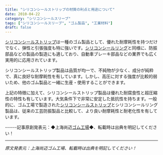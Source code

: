 ```yaml
---
title: "シリコンシールストリップの材質の利点と用途について"
date: 2010-04-22
category: "シリコンシールスリーブ"
tags: ["シリコンシールスリーブ", "ゴム製品", "工業材料"]
draft: false
---
```


[シリコンシールストリップ](http://www.smpolymer.com/guijiaomifengtiao/)は一種のゴム製品として、優れた耐摩耗性を持つだけでなく、弾性と引張強度も特に強いです。[シリコンシールリング](http://www.smpolymer.com/)と同様に、防振部品などの製品の製造にも適しており、自動車ブレーキ部品などの業界でも広く実用的に応用されています。

シリコンシールストリップ製品は品質が均一で、不純物が少なく、成分が純粋で、真に良好な耐摩耗性を有しています。しかし、高圧に対する強度が比較的弱いため、他のゴム製品と一緒に生産・使用することができます。

上記の特徴に加えて、シリコンシールストリップ製品は優れた耐腐食性と超圧縮性の特性も有しています。大気条件下で非常に安定した抵抗性を持ちます。一般的に、ゴム工場で製造された[シリコンシールストリップ](http://www.smpolymer.com/guijiaomifengtiao/)とシリコンシールリング製品は、従来の工芸防振製品と比較して、より良い耐摩耗性と耐老化性を有しています。

------記事原創発表元：◆上海尚迈[ゴム工場](http://www.smpolymer.com/)◆、転載時は出典を明記してください！

---

*原文発表元：上海尚迈ゴム工場、転載時は出典を明記してください！*